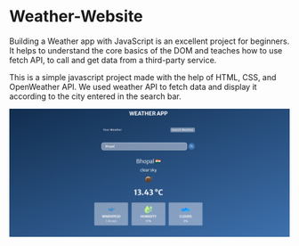 # Weather-Website


Building a Weather app with JavaScript is an excellent project for beginners. It helps to understand the core basics of the DOM and teaches how to use fetch API, to call and get data from a third-party service.

This is a simple javascript project made with the help of HTML, CSS, and OpenWeather API. We used weather API to fetch data and display it according to the city entered in the search bar.


![Image Alt](https://github.com/anshulsinghpatel/Weather-Website/blob/a72119c27149fe032d6a563fb59a9f395fae6d8a/image.png)
